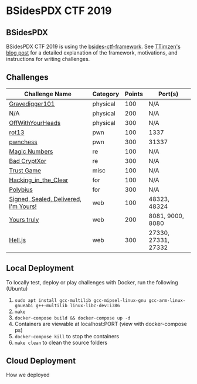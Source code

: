 # BSidesPDX CTF 2019

## BSidesPDX

BSidesPDX CTF 2019 is using the [bsides-ctf-framework](https://github.com/BSidesPDX/bsides-ctf-framework). See [TTimzen's blog post](https://www.tophertimzen.com/blog/BSidesPDXCTFFramework/) for a detailed explanation of the framework, motivations, and instructions for writing challenges.

## Challenges

| Challenge Name                                                 | Category | Points | Port(s)             |
| -------------------------------------------------------------- | -------- | ------ | ------------------- |
| [Gravedigger101](data%20recovery/100-Gravedigger101/)            | physical | 100    | N/A                 |
| N/A                                                            | physical | 200    | N/A                 |
| [OffWithYourHeads](data%20recovery/300-OffWithYourHeads!/)       | physical | 300    | N/A                 |
| [rot13](pwn/100-rot13/)                                        | pwn      | 100    | 1337                |
| [pwnchess](pwn/300-pwnchess/)                                  | pwn      | 300    | 31337               |
| [Magic Numbers](re/100-magicnumbers/)                          | re       | 100    | N/A                 |
| [Bad CryptXor](re/300-badcryptXor/)                            | re       | 300    | N/A                 |
| [Trust Game](misc/100-TrustGame/)                              | misc     | 100    | N/A                 |
| [Hacking_in_the_Clear](forensics/for100-Hacking_in_the_Clear/) | for      | 100    | N/A                 |
| [Polybius](forensics/for300-polybius/)                         | for      | 300    | N/A                 |
| [Signed, Sealed, Delivered, I'm Yours!](web/100-signedsealed/) | web      | 100    | 48323, 48324        |
| [Yours truly](web/200-yourstruly/)                             | web      | 200    | 8081, 9000, 8080    |
| [Hell.js](web/300-helljs/)                                     | web      | 300    | 27330, 27331, 27332 |

## Local Deployment

To locally test, deploy or play challenges with Docker, run the following (Ubuntu)

1. `sudo apt install gcc-multilib gcc-mipsel-linux-gnu gcc-arm-linux-gnueabi g++-multilib linux-libc-dev:i386`
2. `make`
3. `docker-compose build && docker-compose up -d`
4. Containers are viewable at localhost:PORT (view with docker-compose ps)
5. `docker-compose kill` to stop the containers
6. `make clean` to clean the source folders

## Cloud Deployment

How we deployed
